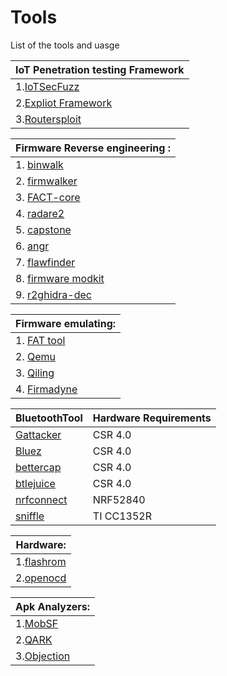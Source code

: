 # Tools
List of the tools and uasge 


|__IoT Penetration testing Framework__  |
| --------------------------------------|
| 1.[IoTSecFuzz](https://gitlab.com/invuls/iot-projects/iotsecfuzz)			        |
| 2.[Expliot Framework](https://gitlab.com/expliot_framework/expliot)                   |
| 3.[Routersploit](https://github.com/threat9/routersploit)			|


| __Firmware Reverse engineering    :__      |
| ---------------------------------------|
| 1. [binwalk](https://github.com/ReFirmLabs/binwalk)                            |
| 2. [firmwalker](https://github.com/craigz28/firmwalker)                         |
| 3. [FACT-core](https://github.com/fkie-cad/FACT_core)                          |
| 4. [radare2](https://github.com/radareorg/radare2)                            |
| 5. [capstone](http://www.capstone-engine.org/)                           |
| 6. [angr](https://github.com/angr/angr)                               |
| 7. [flawfinder](https://github.com/david-a-wheeler/flawfinder)                         |
| 8. [firmware modkit](https://github.com/rampageX/firmware-mod-kit)                    |
| 9. [r2ghidra-dec](https://github.com/radareorg/r2ghidra-dec)                       |
 

| __Firmware emulating:__	|
| ------------------------------|
| 1. [FAT tool](https://github.com/attify/firmware-analysis-toolkit)                   |
| 2. [Qemu](https://github.com/qemu/qemu)             		|	
| 3. [Qiling](https://github.com/qilingframework/qiling)         		|
| 4. [Firmadyne](https://github.com/firmadyne/firmadyne)        		|



| __BluetoothTool__ | __Hardware Requirements__ | 
| -------------------|---------------------------|
| [Gattacker](https://github.com/securing/gattacker)         | CSR 4.0                   | 
| [Bluez](http://www.bluez.org/)             | CSR 4.0                   | 
| [bettercap](https://www.bettercap.org/)         | CSR 4.0                   |
| [btlejuice](https://github.com/DigitalSecurity/btlejuice)         | CSR 4.0                   |
| [nrfconnect](https://www.nordicsemi.com/Software-and-tools/Development-Tools/nRF-Connect-for-desktop)        | NRF52840                  |
| [sniffle](https://github.com/nccgroup/Sniffle)           | TI CC1352R                |


	
|__Hardware:__	    |
| ------------------|
| 1.[flashrom](https://flashrom.org/Flashrom)        |
| 2.[openocd](https://github.com/ntfreak/openocd)         |
	
|__Apk Analyzers:__ |
| ------------------|
| 1.[MobSF](https://github.com/MobSF/Mobile-Security-Framework-MobSF)           |
| 2.[QARK](https://github.com/linkedin/qark)            | 
| 3.[Objection](https://github.com/sensepost/objection)       |
